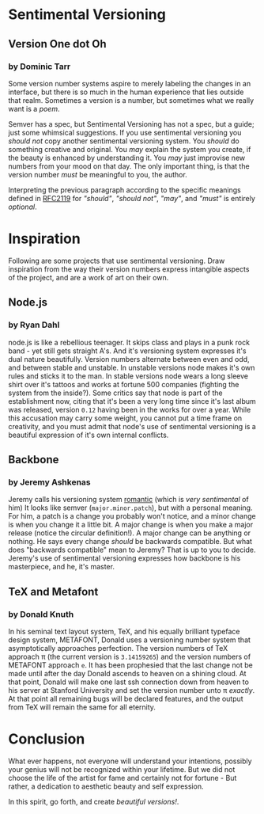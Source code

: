 # Sentimental Versioning

## Version One dot Oh

### by Dominic Tarr

Some version number systems aspire to merely labeling the changes
in an interface, but there is so much in the human experience
that lies outside that realm. Sometimes a version is a number,
but sometimes what we really want is  a _poem_.

Semver has a spec, but Sentimental Versioning has not a spec,
but a guide; just some whimsical suggestions.
If you use sentimental versioning you *should not* copy another
sentimental versioning system. You *should* do something creative and original.
You *may* explain the system you create, if the beauty is enhanced by understanding it.
You _may_ just improvise new numbers from your mood
on that day. The only important thing, is that the version
number *must* be meaningful to you, the author.

Interpreting the previous paragraph according to the specific meanings
defined in [RFC2119](http://www.faqs.org/rfcs/rfc2119.html)
 for _"should"_, _"should not"_, _"may"_, and _"must"_ is entirely _optional_.

# Inspiration

Following are some projects that use sentimental versioning.
Draw inspiration from the way their version numbers
express intangible aspects of the project, and are a work of art on their own.

## Node.js
### by Ryan Dahl

node.js is like a rebellious teenager. It skips class
and plays in a punk rock band - yet still gets straight A's.
And it's versioning system expresses it's dual nature
beautifully. Version numbers alternate between even and odd,
and between stable and unstable. In unstable versions
node makes it's own rules and sticks it to the man. In stable
versions node wears a long sleeve shirt over it's tattoos
and works at fortune 500 companies (fighting the system from
the inside?). Some critics say that node is part of the
establishment now, citing that it's been a very long time
since it's last album was released, version `0.12` having
been in the works for over a year. While this accusation
may carry some weight, you cannot put a time frame on
creativity, and you must admit that node's use of sentimental
versioning is a beautiful expression of it's own internal conflicts.

## Backbone
### by Jeremy Ashkenas

Jeremy calls his versioning system
[romantic](https://github.com/jashkenas/backbone/issues/2888#issuecomment-29076249)
(which is _very sentimental_ of him)
It looks like semver (`major.minor.patch`), but with
a personal meaning. For him, a patch is a change you
probably won't notice, and a minor change is when you
change it a little bit. A major change is when you make
a major release (notice the circular definition!).
A major change can be anything or nothing. He says
every change _should_ be backwards compatible. But what
does "backwards compatible" mean to Jeremy? That is
up to you to decide. Jeremy's use of sentimental versioning
expresses how backbone is his masterpiece, and he, it's master.

## TeX and Metafont
### by Donald Knuth

In his seminal text layout system, TeX, and his equally
brilliant typeface design system, METAFONT, Donald uses
a versioning number system that asymptotically approaches
perfection. The version numbers of TeX approach π 
(the current version is `3.14159265`) and the version numbers of
METAFONT approach `e`. It has been prophesied that the
last change not be made until after the day Donald ascends
to heaven on a shining cloud. At that point, Donald will
make one last ssh connection down from heaven to his server at
Stanford University and set the version number unto π 
_exactly_. At that point all remaining bugs will be declared
features, and the output from TeX will remain the same
for all eternity.

# Conclusion

What ever happens, not everyone will understand your intentions,
possibly your genius will not be recognized within your lifetime.
But we did not choose the life of the artist for fame and certainly
not for fortune - But rather, a dedication to aesthetic beauty and
self expression.

In this spirit, go forth, and create _beautiful versions!_.
